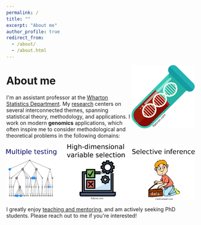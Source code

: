 ```yaml
---
permalink: /
title: ""
excerpt: "About me"
author_profile: true
redirect_from: 
  - /about/
  - /about.html
---
```


<img src="/images/test-tube-icon.png" align="right">

About me
======
I'm an assistant professor at the [Wharton Statistics Department](https://statistics.wharton.upenn.edu/). My [research](https://ekatsevi.github.io/research/) centers on several interconnected themes, spanning statistical theory, methodology, and applications. I work on modern **genomics** applications, which often inspire me to consider methodological and theoretical problems in the following domains: 

<p align="center">
  <img src="/images/research-snapshot-icons-2.png">
</p>

I greatly enjoy [teaching and mentoring](https://ekatsevi.github.io/mentoring/), and am actively seeking PhD students. Please reach out to me if you're interested! 
